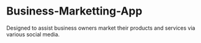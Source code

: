 # Business-Marketting-App
Designed to assist business owners market their products and services via various social media. 
